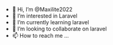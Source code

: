 - 👋 Hi, I’m @Maxilite2022
- 👀 I’m interested in Laravel
- 🌱 I’m currently learning laravel
- 💞️ I’m looking to collaborate on laravel
- 📫 How to reach me ...

<!---
Maxilite2022/Maxilite2022 is a ✨ special ✨ repository because its `README.md` (this file) appears on your GitHub profile.
You can click the Preview link to take a look at your changes.
--->
